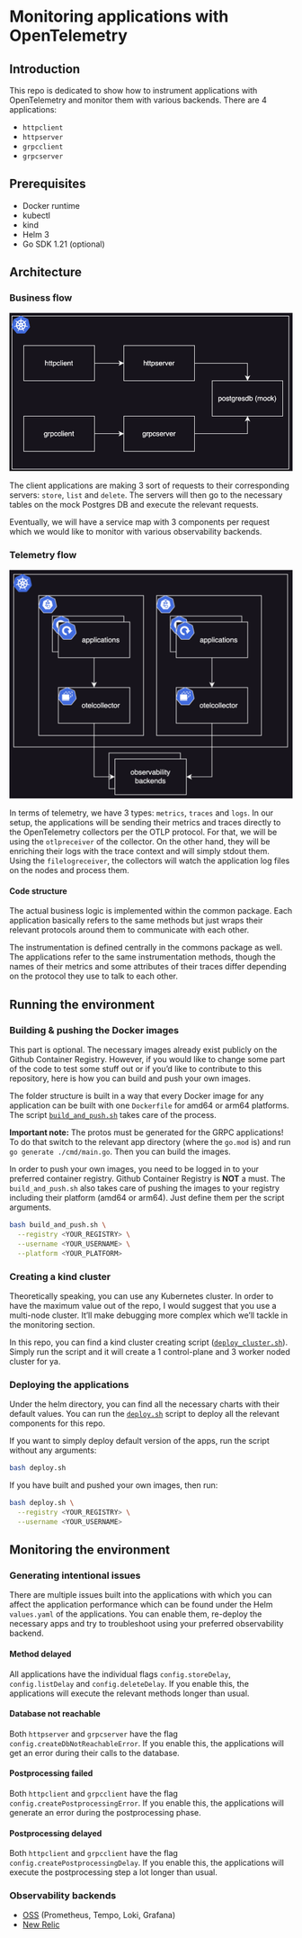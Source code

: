 # Monitoring applications with OpenTelemetry

## Introduction

This repo is dedicated to show how to instrument applications with OpenTelemetry and monitor them with various backends. There are 4 applications:

- `httpclient`
- `httpserver`
- `grpcclient`
- `grpcserver`

## Prerequisites

- Docker runtime
- kubectl
- kind
- Helm 3
- Go SDK 1.21 (optional)

## Architecture

### Business flow

![Business flow](media/business_flow.png)

The client applications are making 3 sort of requests to their corresponding servers: `store`, `list` and `delete`. The servers will then go to the necessary tables on the mock Postgres DB and execute the relevant requests.

Eventually, we will have a service map with 3 components per request which we would like to monitor with various observability backends.

### Telemetry flow

![Telemetry flow](media/telemetry_flow.png)

In terms of telemetry, we have 3 types: `metrics`, `traces` and `logs`. In our setup, the applications will be sending their metrics and traces directly to the OpenTelemetry collectors per the OTLP protocol. For that, we will be using the `otlpreceiver` of the collector. On the other hand, they will be enriching their logs with the trace context and will simply stdout them. Using the `filelogreceiver`, the collectors will watch the application log files on the nodes and process them.

#### Code structure

The actual business logic is implemented within the common package. Each application basically refers to the same methods but just wraps their relevant protocols around them to communicate with each other.

The instrumentation is defined centrally in the commons package as well. The applications refer to the same instrumentation methods, though the names of their metrics and some attributes of their traces differ depending on the protocol they use to talk to each other.

## Running the environment

### Building & pushing the Docker images

This part is optional. The necessary images already exist publicly on the Github Container Registry. However, if you would like to change some part of the code to test some stuff out or if you’d like to contribute to this repository, here is how you can build and push your own images.

The folder structure is built in a way that every Docker image for any application can be built with one `Dockerfile` for amd64 or arm64 platforms. The script [`build_and_push.sh`](apps/build_push_local.sh) takes care of the process.

**Important note:** The protos must be generated for the GRPC applications! To do that switch to the relevant app directory (where the `go.mod` is) and run `go generate ./cmd/main.go`. Then you can build the images.

In order to push your own images, you need to be logged in to your preferred container registry. Github Container Registry is **NOT** a must. The `build_and_push.sh` also takes care of pushing the images to your registry including their platform (amd64 or arm64). Just define them per the script arguments.

```bash
bash build_and_push.sh \
  --registry <YOUR_REGISTRY> \
  --username <YOUR_USERNAME> \
  --platform <YOUR_PLATFORM>
```

### Creating a kind cluster

Theoretically speaking, you can use any Kubernetes cluster. In order to have the maximum value out of the repo, I would suggest that you use a multi-node cluster. It’ll make debugging more complex which we’ll tackle in the monitoring section.

In this repo, you can find a kind cluster creating script ([`deploy_cluster.sh`](infra/kind/scripts/deploy_cluster.sh)). Simply run the script and it will create a 1 control-plane and 3 worker noded cluster for ya.

### Deploying the applications

Under the helm directory, you can find all the necessary charts with their default values. You can run the [`deploy.sh`](infra/helm/deploy.sh) script to deploy all the relevant components for this repo.

If you want to simply deploy default version of the apps, run the script without any arguments:

```bash
bash deploy.sh
```

If you have built and pushed your own images, then run:

```bash
bash deploy.sh \
  --registry <YOUR_REGISTRY> \
  --username <YOUR_USERNAME>
```

## Monitoring the environment

### Generating intentional issues

There are multiple issues built into the applications with which you can affect the application performance which can be found under the Helm `values.yaml` of the applications. You can enable them, re-deploy the necessary apps and try to troubleshoot using your preferred observability backend.

#### Method delayed

All applications have the individual flags `config.storeDelay`, `config.listDelay` and `config.deleteDelay`. If you enable this, the applications will execute the relevant methods longer than usual.

#### Database not reachable

Both `httpserver` and `grpcserver` have the flag `config.createDbNotReachableError`. If you enable this, the applications will get an error during their calls to the database.

#### Postprocessing failed

Both `httpclient` and `grpcclient` have the flag `config.createPostprocessingError`. If you enable this, the applications will generate an error during the postprocessing phase.

#### Postprocessing delayed

Both `httpclient` and `grpcclient` have the flag `config.createPostprocessingDelay`. If you enable this, the applications will execute the postprocessing step a lot longer than usual.

### Observability backends

- [OSS](monitoring/oss/README.md) (Prometheus, Tempo, Loki, Grafana)
- [New Relic](monitoring/newrelic/README.md)
